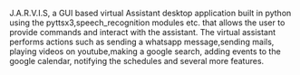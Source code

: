 J.A.R.V.I.S, a GUI based virtual Assistant desktop application built in python using the pyttsx3,speech_recognition modules etc. that allows the user to provide commands and interact with the assistant. The virtual assistant performs actions such as sending a whatsapp message,sending mails, playing videos on youtube,making a google search, adding events to the google calendar, notifying the schedules and several more features.
